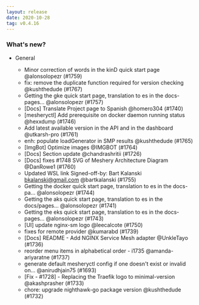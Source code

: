 ```yaml
---
layout: release
date: 2020-10-28
tag: v0.4.16
---
```

 
### What's new?

- General

  - Minor correction of words in the kinD quick start page @alonsolopezr (#1759)
  - fix: remove the duplicate function required for version checking @kushthedude (#1767)
  - Getting the gke quick start page, translation to es in the docs-pages… @alonsolopezr (#1757)
  - [Docs] Translate Project page to Spanish @homero304 (#1740)
  - [mesheryctl] Add prerequisite on docker daemon running status @hexxdump (#1746)
  - Add latest available version in the API and in the dashboard @utkarsh-pro (#1761)
  - enh: populate loadGenerator in SMP results @kushthedude (#1765)
  - [ImgBot] Optimize images @IMGBOT (#1764)
  - [Docs] Section update @chandrashritii (#1726)
  - [Docs] fixes #1748 SVG of Meshery Architecture Diagram @DanRowe1 (#1760)
  - Updated WSL link Signed-off-by: Bart Kalanski bkalanski@gmail.com @bartkalanski (#1755)
  - Getting the docker quick start page, translation to es in the docs-pa… @alonsolopezr (#1744)
  - Getting the aks quick start page, translation to es in the docs/pages… @alonsolopezr (#1741)
  - Getting the eks quick start page, translation to es in the docs-pages… @alonsolopezr (#1743)
  - [UI] update nginx-sm logo @leecalcote (#1750)
  - fixes for remote provider @kumarabd (#1739)
  - [Docs] README - Add NGINX Service Mesh adapter @UnkleTayo (#1736)
  - reorder menu items in alphabetical order - i1735 @amanda-ariyaratne (#1737)
  - generate default mesheryctl config if one doesn't exist or invalid on… @anirudhjain75 (#1693)
  - [Fix - #1728] - Replacing the Traefik logo to minimal-version @akashprasher (#1733)
  - chore: upgrade nighthawk-go package version @kushthedude (#1732)

